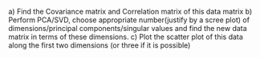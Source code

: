 a) Find the Covariance matrix and Correlation matrix of this data matrix
b) Perform PCA/SVD, choose appropriate number(justify by a scree plot) of dimensions/principal components/singular values and find the new data matrix in terms of these dimensions.
c) Plot the scatter plot of this data along the first two dimensions (or three if it is possible)
